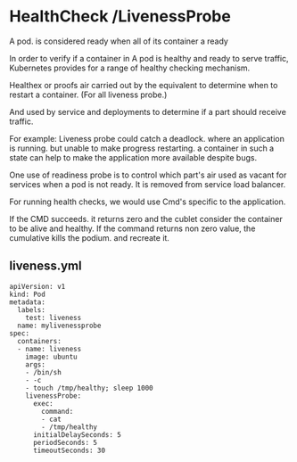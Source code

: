 
# HealthCheck /LivenessProbe

A pod. is considered ready when all of its container a ready

In order to verify if a container in A pod is healthy and ready to serve traffic, Kubernetes provides for a range of healthy checking mechanism.

Healthex or proofs air carried out by the equivalent to determine when to restart a container. (For all liveness probe.)

And used by service and deployments to determine if a part should receive traffic.

For example: Liveness probe could catch a deadlock. where an application is running. but unable to make progress restarting. a container in such a state can help to make the application more available despite bugs.

One use of readiness probe is to control which part's air used as vacant for services when a pod is not ready. It is removed from service load balancer.

For running health checks, we would use Cmd's specific to the application.

If the CMD succeeds. it returns zero and the cublet consider the container to be alive and healthy. If the command returns non zero value, the cumulative kills the podium. and recreate it.

## liveness.yml
```shell
apiVersion: v1
kind: Pod
metadata:
  labels:
    test: liveness
  name: mylivenessprobe
spec:
  containers:
  - name: liveness
    image: ubuntu
    args:
    - /bin/sh
    - -c
    - touch /tmp/healthy; sleep 1000
    livenessProbe:                                          
      exec:
        command:                                         
        - cat                
        - /tmp/healthy
      initialDelaySeconds: 5          
      periodSeconds: 5                                 
      timeoutSeconds: 30
```

